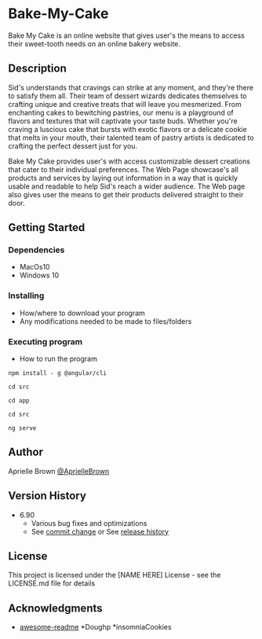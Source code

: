 # Bake-My-Cake

Bake My Cake is an online website that gives user's the means to access their sweet-tooth needs on an online bakery website.

## Description

Sid's understands that cravings can strike at any moment, and they're there to satisfy them all. Their team of dessert wizards dedicates themselves to crafting unique and creative treats that will leave you mesmerized. From enchanting cakes to bewitching pastries, our menu is a playground of flavors and textures that will captivate your taste buds.  Whether you're craving a luscious cake that bursts with exotic flavors or a delicate cookie that melts in your mouth, their talented team of pastry artists is dedicated to crafting the perfect dessert just for you.

Bake My Cake provides user's with access customizable dessert creations that cater to their individual preferences. The Web Page showcase's all products and services by laying out information in a way that is quickly usable and readable to help Sid's reach a wider audience. The Web page also gives user the means to get their products delivered  straight to their door. 

## Getting Started

### Dependencies

* MacOs10
* Windows 10

### Installing

* How/where to download your program
* Any modifications needed to be made to files/folders

### Executing program
* How to run the program
```
npm install - g @angular/cli
```
```
cd src
```
```
cd app
```
```
cd src
```
```
ng serve
```



## Author

Aprielle Brown
[@AprielleBrown](https://www.linkedin.com/in/aprielle-brown-53b52a67/)

## Version History

* 6.90
    * Various bug fixes and optimizations
    * See [commit change]() or See [release history]()

## License

This project is licensed under the [NAME HERE] License - see the LICENSE.md file for details

## Acknowledgments
* [awesome-readme](https://github.com/matiassingers/awesome-readme)
*Doughp
*insomniaCookies
